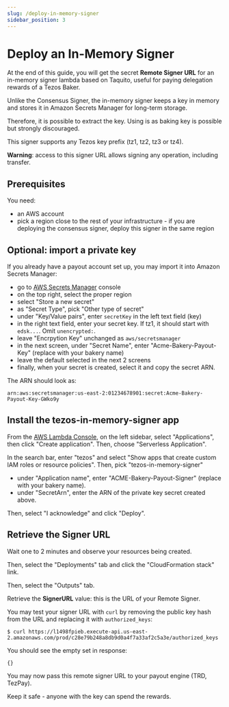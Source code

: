 ```yaml
---
slug: /deploy-in-memory-signer
sidebar_position: 3
---
```


# Deploy an In-Memory Signer

At the end of this guide, you will get the secret **Remote Signer URL** for an in-memory signer lambda based on Taquito, useful for paying delegation rewards of a Tezos Baker.

Unlike the Consensus Signer, the in-memory signer keeps a key in memory and stores it in Amazon Secrets Manager for long-term storage.

Therefore, it is possible to extract the key. Using is as baking key is possible but strongly discouraged.

This signer supports any Tezos key prefix (tz1, tz2, tz3 or tz4).

**Warning**: access to this signer URL allows signing any operation, including transfer.

## Prerequisites

You need:

* an AWS account
* pick a region close to the rest of your infrastructure - if you are deploying the consensus signer, deploy this signer in the same region

## Optional: import a private key

If you already have a payout account set up, you may import it into Amazon Secrets Manager:

* go to [AWS Secrets Manager](https://aws.amazon.com/secrets-manager/) console
* on the top right, select the proper region
* select "Store a new secret"
* as "Secret Type", pick "Other type of secret"
* under "Key/Value pairs", enter `secretKey` in the left text field (key)
* in the right text field, enter your secret key. If tz1, it should start with `edsk...`. Omit `unencrypted:`.
* leave "Encrpytion Key" unchanged as `aws/secretsmanager`
* in the next screen, under "Secret Name", enter "Acme-Bakery-Payout-Key" (replace with your bakery name)
* leave the default selected in the next 2 screens
* finally, when your secret is created, select it and copy the secret ARN.

The ARN should look as:

```
arn:aws:secretsmanager:us-east-2:01234678901:secret:Acme-Bakery-Payout-Key-GWko9y
```

## Install the tezos-in-memory-signer app

From the [AWS Lambda Console](https://us-east-2.console.aws.amazon.com/lambda/home?region=us-east-2#/applications), on the left sidebar, select "Applications", then click "Create application". Then, choose "Serverless Application".

In the search bar, enter "tezos" and select "Show apps that create custom IAM roles or resource policies". Then, pick "tezos-in-memory-signer"

* under "Application name", enter "ACME-Bakery-Payout-Signer" (replace with your bakery name).
* under "SecretArn", enter the ARN of the private key secret created above.

Then, select "I acknowledge" and click "Deploy".

## Retrieve the Signer URL

Wait one to 2 minutes and observe your resources being created.

Then, select the "Deployments" tab and click the "CloudFormation stack" link.

Then, select the "Outputs" tab.

Retrieve the **SignerURL** value: this is the URL of your Remote Signer.

You may test your signer URL with `curl` by removing the public key hash from the URL and replacing it with `authorized_keys`:

```
$ curl https://l1498fpieb.execute-api.us-east-2.amazonaws.com/prod/c28e79b248a8db9d0a4f7a33af2c5a3e/authorized_keys
```

You should see the empty set in response:
```
{}
```

You may now pass this remote signer URL to your payout engine (TRD, TezPay).

Keep it safe - anyone with the key can spend the rewards.
